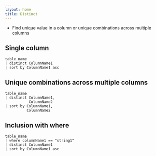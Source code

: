 ```yaml
---
layout: home
title: Distinct
---
```


- Find unique value in a column or unique combinations across multiple columns

## Single column

```KQL
table_name
| distinct ColumnName1
| sort by ColumnName1 asc
```

## Unique combinations across multiple columns

```KQL
table_name
| distinct ColumnName1,
           ColumnName2
| sort by ColumnName1,
          ColumnName2
```

## Inclusion with where

```KQL
table_name
| where columnName1 == "string1"
| distinct ColumnName1
| sort by ColumnName1 asc
```
